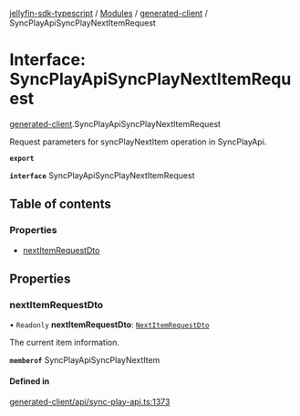 [jellyfin-sdk-typescript](../README.md) / [Modules](../modules.md) / [generated-client](../modules/generated_client.md) / SyncPlayApiSyncPlayNextItemRequest

# Interface: SyncPlayApiSyncPlayNextItemRequest

[generated-client](../modules/generated_client.md).SyncPlayApiSyncPlayNextItemRequest

Request parameters for syncPlayNextItem operation in SyncPlayApi.

**`export`**

**`interface`** SyncPlayApiSyncPlayNextItemRequest

## Table of contents

### Properties

- [nextItemRequestDto](generated_client.SyncPlayApiSyncPlayNextItemRequest.md#nextitemrequestdto)

## Properties

### nextItemRequestDto

• `Readonly` **nextItemRequestDto**: [`NextItemRequestDto`](generated_client.NextItemRequestDto.md)

The current item information.

**`memberof`** SyncPlayApiSyncPlayNextItem

#### Defined in

[generated-client/api/sync-play-api.ts:1373](https://github.com/thornbill/jellyfin-sdk-typescript/blob/0f61f16/src/generated-client/api/sync-play-api.ts#L1373)
